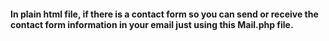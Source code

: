 <h4>In plain html file, if there is a contact form so you can send or receive the contact form information in your email just using this Mail.php file.</4>
